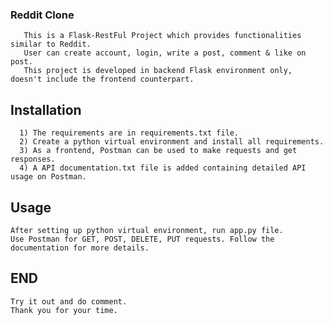 ### Reddit Clone
       This is a Flask-RestFul Project which provides functionalities similar to Reddit.
       User can create account, login, write a post, comment & like on post.
       This project is developed in backend Flask environment only, doesn't include the frontend counterpart.
## Installation
      1) The requirements are in requirements.txt file.
      2) Create a python virtual environment and install all requirements.
      3) As a frontend, Postman can be used to make requests and get responses.
      4) A API documentation.txt file is added containing detailed API usage on Postman.
## Usage
    After setting up python virtual environment, run app.py file. 
    Use Postman for GET, POST, DELETE, PUT requests. Follow the documentation for more details.

## END
    Try it out and do comment.
    Thank you for your time.
